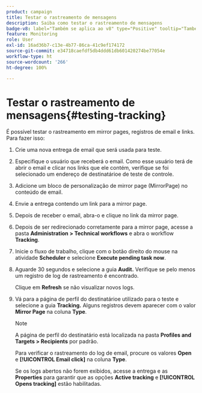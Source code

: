 ```yaml
---
product: campaign
title: Testar o rastreamento de mensagens
description: Saiba como testar o rastreamento de mensagens
badge-v8: label="Também se aplica ao v8" type="Positive" tooltip="Também se aplica ao Campaign v8"
feature: Monitoring
role: User
exl-id: 16ad36b7-c13e-4b77-86ca-41c9ef174172
source-git-commit: e34718caefdf5db4ddd61db601420274be77054e
workflow-type: ht
source-wordcount: '266'
ht-degree: 100%

---
```


# Testar o rastreamento de mensagens{#testing-tracking}

É possível testar o rastreamento em mirror pages, registros de email e links. Para fazer isso:

1. Crie uma nova entrega de email que será usada para teste.
1. Especifique o usuário que receberá o email. Como esse usuário terá de abrir o email e clicar nos links que ele contém, verifique se foi selecionado um endereço de destinatárioe de teste de controle.
1. Adicione um bloco de personalização de mirror page (MirrorPage) no conteúdo de email.
1. Envie a entrega contendo um link para a mirror page.
1. Depois de receber o email, abra-o e clique no link da mirror page.
1. Depois de ser redirecionado corretamente para a mirror page, acesse a pasta **Administration > Technical workflows** e abra o workflow **Tracking**.
1. Inicie o fluxo de trabalho, clique com o botão direito do mouse na atividade **Scheduler** e selecione **Execute pending task now**.
1. Aguarde 30 segundos e selecione a guia **Audit.** Verifique se pelo menos um registro de log de rastreamento é encontrado.

   Clique em **Refresh** se não visualizar novos logs.

1. Vá para a página de perfil do destinatárioe utilizado para o teste e selecione a guia **Tracking.** Alguns registros devem aparecer com o valor **Mirror Page** na coluna **Type**.

   >[!NOTE]
   >
   >A página de perfil do destinatário está localizada na pasta **Profiles and Targets > Recipients** por padrão.

   Para verificar o rastreamento do log de email, procure os valores **Open** e **[!UICONTROL Email click]** na coluna **Type**.

   Se os logs abertos não forem exibidos, acesse a entrega e as **Properties** para garantir que as opções **Active tracking** e **[!UICONTROL Opens tracking]** estão habilitadas.
